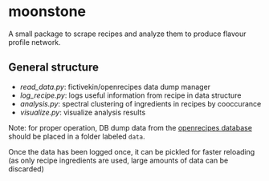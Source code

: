 # moonstone
A small package to scrape recipes and analyze them to produce flavour profile network.

## General structure

- *read_data.py*: fictivekin/openrecipes data dump manager
- *log_recipe.py*: logs useful information from recipe in data structure
- *analysis.py*: spectral clustering of ingredients in recipes by cooccurance
- *visualize.py*: visualize analysis results

Note: for proper operation, DB dump data from the [openrecipes database](https://github.com/fictivekin/openrecipes) should be placed 
in a folder labeled `data`. 

Once the data has been logged once, it can be pickled for faster reloading (as only recipe ingredients are used, large amounts of data can be discarded)


